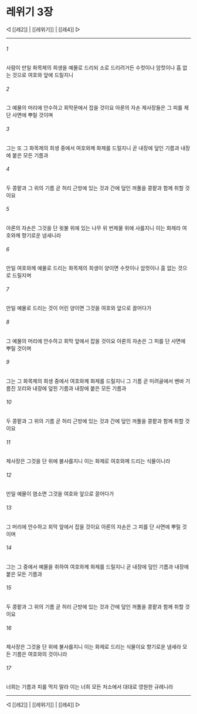 # 레위기 3장

◁ [[레2]] | [[레위기]] | [[레4]] ▷
***

###### 1
사람이 만일 화목제의 희생을 예물로 드리되 소로 드리려거든 수컷이나 암컷이나 흠 없는 것으로 여호와 앞에 드릴지니

###### 2
그 예물의 머리에 안수하고 회막문에서 잡을 것이요 아론의 자손 제사장들은 그 피를 제단 사면에 뿌릴 것이며

###### 3
그는 또 그 화목제의 희생 중에서 여호와께 화제를 드릴지니 곧 내장에 덮인 기름과 내장에 붙은 모든 기름과

###### 4
두 콩팥과 그 위의 기름 곧 허리 근방에 있는 것과 간에 덮인 꺼풀을 콩팥과 함께 취할 것이요

###### 5
아론의 자손은 그것을 단 윗불 위에 있는 나무 위 번제물 위에 사를지니 이는 화제라 여호와께 향기로운 냄새니라

###### 6
만일 여호와께 예물로 드리는 화목제의 희생이 양이면 수컷이나 암컷이나 흠 없는 것으로 드릴지며

###### 7
만일 예물로 드리는 것이 어린 양이면 그것을 여호와 앞으로 끌어다가

###### 8
그 예물의 머리에 안수하고 회막 앞에서 잡을 것이요 아론의 자손은 그 피를 단 사면에 뿌릴 것이며

###### 9
그는 그 화목제의 희생 중에서 여호와께 화제를 드릴지니 그 기름 곧 미려골에서 벤바 기름진 꼬리와 내장에 덮힌 기름과 내장에 붙은 모든 기름과

###### 10
두 콩팥과 그 위의 기름 곧 허리 근방에 있는 것과 간에 덮인 꺼풀을 콩팥과 함께 취할 것이요

###### 11
제사장은 그것을 단 위에 불사를지니 이는 화제로 여호와께 드리는 식물이니라

###### 12
만일 예물이 염소면 그것을 여호와 앞으로 끌어다가

###### 13
그 머리에 안수하고 회막 앞에서 잡을 것이요 아론의 자손은 그 피를 단 사면에 뿌릴 것이며

###### 14
그는 그 중에서 예물을 취하여 여호와께 화제를 드릴지니 곧 내장에 덮인 기름과 내장에 붙은 모든 기름과

###### 15
두 콩팥과 그 위의 기름 곧 허리 근방에 있는 것과 간에 덮인 꺼풀을 콩팥과 함께 취할 것이요

###### 16
제사장은 그것을 단 위에 불사를지니 이는 화제로 드리는 식물이요 향기로운 냄새라 모든 기름은 여호와의 것이니라

###### 17
너희는 기름과 피를 먹지 말라 이는 너희 모든 처소에서 대대로 영원한 규례니라

***
◁ [[레2]] | [[레위기]] | [[레4]] ▷